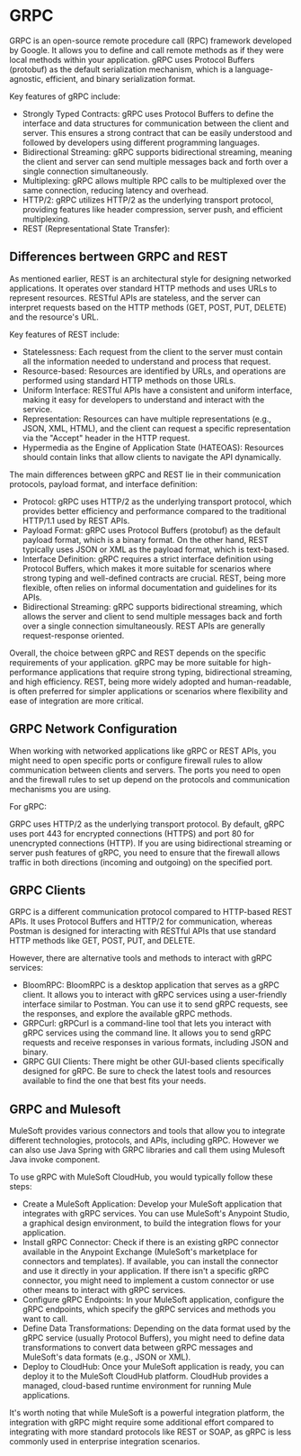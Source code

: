 # GRPC

GRPC is an open-source remote procedure call (RPC) framework developed by Google. It allows you to define and call remote methods as if they were local methods within your application. gRPC uses Protocol Buffers (protobuf) as the default serialization mechanism, which is a language-agnostic, efficient, and binary serialization format.

Key features of gRPC include:

- Strongly Typed Contracts: gRPC uses Protocol Buffers to define the interface and data structures for communication between the client and server. This ensures a strong contract that can be easily understood and followed by developers using different programming languages.
- Bidirectional Streaming: gRPC supports bidirectional streaming, meaning the client and server can send multiple messages back and forth over a single connection simultaneously.
- Multiplexing: gRPC allows multiple RPC calls to be multiplexed over the same connection, reducing latency and overhead.
- HTTP/2: gRPC utilizes HTTP/2 as the underlying transport protocol, providing features like header compression, server push, and efficient multiplexing.
- REST (Representational State Transfer):

## Differences bertween GRPC and REST

As mentioned earlier, REST is an architectural style for designing networked applications. It operates over standard HTTP methods and uses URLs to represent resources. RESTful APIs are stateless, and the server can interpret requests based on the HTTP methods (GET, POST, PUT, DELETE) and the resource's URL.

Key features of REST include:

- Statelessness: Each request from the client to the server must contain all the information needed to understand and process that request.
- Resource-based: Resources are identified by URLs, and operations are performed using standard HTTP methods on those URLs.
- Uniform Interface: RESTful APIs have a consistent and uniform interface, making it easy for developers to understand and interact with the service.
- Representation: Resources can have multiple representations (e.g., JSON, XML, HTML), and the client can request a specific representation via the "Accept" header in the HTTP request.
- Hypermedia as the Engine of Application State (HATEOAS): Resources should contain links that allow clients to navigate the API dynamically.

The main differences between gRPC and REST lie in their communication protocols, payload format, and interface definition:

- Protocol: gRPC uses HTTP/2 as the underlying transport protocol, which provides better efficiency and performance compared to the traditional HTTP/1.1 used by REST APIs.
- Payload Format: gRPC uses Protocol Buffers (protobuf) as the default payload format, which is a binary format. On the other hand, REST typically uses JSON or XML as the payload format, which is text-based.
- Interface Definition: gRPC requires a strict interface definition using Protocol Buffers, which makes it more suitable for scenarios where strong typing and well-defined contracts are crucial. REST, being more flexible, often relies on informal documentation and guidelines for its APIs.
- Bidirectional Streaming: gRPC supports bidirectional streaming, which allows the server and client to send multiple messages back and forth over a single connection simultaneously. REST APIs are generally request-response oriented.

Overall, the choice between gRPC and REST depends on the specific requirements of your application. gRPC may be more suitable for high-performance applications that require strong typing, bidirectional streaming, and high efficiency. REST, being more widely adopted and human-readable, is often preferred for simpler applications or scenarios where flexibility and ease of integration are more critical.

## GRPC Network Configuration

When working with networked applications like gRPC or REST APIs, you might need to open specific ports or configure firewall rules to allow communication between clients and servers. The ports you need to open and the firewall rules to set up depend on the protocols and communication mechanisms you are using.

For gRPC:

GRPC uses HTTP/2 as the underlying transport protocol. By default, gRPC uses port 443 for encrypted connections (HTTPS) and port 80 for unencrypted connections (HTTP).
If you are using bidirectional streaming or server push features of gRPC, you need to ensure that the firewall allows traffic in both directions (incoming and outgoing) on the specified port.

## GRPC Clients

GRPC is a different communication protocol compared to HTTP-based REST APIs. It uses Protocol Buffers and HTTP/2 for communication, whereas Postman is designed for interacting with RESTful APIs that use standard HTTP methods like GET, POST, PUT, and DELETE.

However, there are alternative tools and methods to interact with gRPC services:

- BloomRPC: BloomRPC is a desktop application that serves as a gRPC client. It allows you to interact with gRPC services using a user-friendly interface similar to Postman. You can use it to send gRPC requests, see the responses, and explore the available gRPC methods.
- GRPCurl: gRPCurl is a command-line tool that lets you interact with gRPC services using the command line. It allows you to send gRPC requests and receive responses in various formats, including JSON and binary.
- GRPC GUI Clients: There might be other GUI-based clients specifically designed for gRPC. Be sure to check the latest tools and resources available to find the one that best fits your needs.

## GRPC and Mulesoft

MuleSoft provides various connectors and tools that allow you to integrate different technologies, protocols, and APIs, including gRPC.
However we can also use Java Spring with GRPC libraries and call them using Mulesoft Java invoke component.

To use gRPC with MuleSoft CloudHub, you would typically follow these steps:

- Create a MuleSoft Application: Develop your MuleSoft application that integrates with gRPC services. You can use MuleSoft's Anypoint Studio, a graphical design environment, to build the integration flows for your application.
- Install gRPC Connector: Check if there is an existing gRPC connector available in the Anypoint Exchange (MuleSoft's marketplace for connectors and templates). If available, you can install the connector and use it directly in your application. If there isn't a specific gRPC connector, you might need to implement a custom connector or use other means to interact with gRPC services.
- Configure gRPC Endpoints: In your MuleSoft application, configure the gRPC endpoints, which specify the gRPC services and methods you want to call.
- Define Data Transformations: Depending on the data format used by the gRPC service (usually Protocol Buffers), you might need to define data transformations to convert data between gRPC messages and MuleSoft's data formats (e.g., JSON or XML).
- Deploy to CloudHub: Once your MuleSoft application is ready, you can deploy it to the MuleSoft CloudHub platform. CloudHub provides a managed, cloud-based runtime environment for running Mule applications.

It's worth noting that while MuleSoft is a powerful integration platform, the integration with gRPC might require some additional effort compared to integrating with more standard protocols like REST or SOAP, as gRPC is less commonly used in enterprise integration scenarios.





